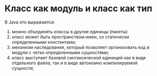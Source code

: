 # Класс как модуль и класс как тип

В Java это выражается:
1. можно объединять классы в другие единицы (пакеты)
1. класс может быть пространством имен, со статически определенными константами;
1. механизм наследования, который позволяет организовать код в модули с четко определенными сущностями;
1. класс выступает базовой синтаксической единицей как в виде отдельного файла, так и в виде автономно компилируемой сущности;

